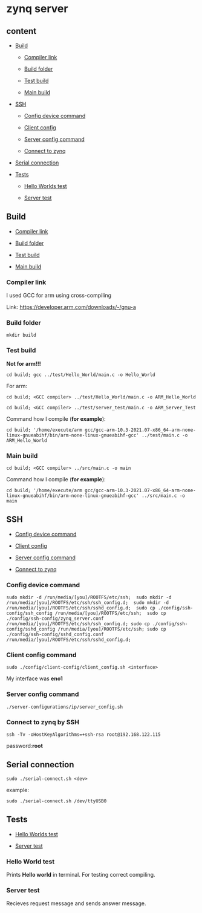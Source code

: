 # zynq server

## content

- [Build](#build)

    - [Compiler link](#compiler-link)

    - [Build folder](#build-folder)

    - [Test build](#test-build)

    - [Main build](#main-build)

- [SSH](#ssh)

    - [Config device command](#config-device-command)

    - [Client config](#client-config-command)

    - [Server config command](#server-config-command)

    - [Connect to zynq](#connect-to-zynq-by-ssh)

- [Serial connection](#serial-connection)

- [Tests](#tests)

    - [Hello Worlds test](#hello-world-test)

    - [Server test](#server-test)

## Build

- [Compiler link](#compiler-link)

- [Build folder](#build-folder)

- [Test build](#test-build)

- [Main build](#main-build)

### Compiler link

I used GCC for arm using cross-compiling

Link:
https://developer.arm.com/downloads/-/gnu-a

### Build folder

`mkdir build`

### Test build

**Not for arm!!!**

`cd build; gcc ../test/Hello_World/main.c -o Hello_World`

For arm:

`cd build; <GCC compiler> ../test/Hello_World/main.c -o ARM_Hello_World`

`cd build; <GCC compiler> ../test/server_test/main.c -o ARM_Server_Test`

Command how I compile (**for example**):

`cd build; '/home/execute/arm gcc/gcc-arm-10.3-2021.07-x86_64-arm-none-linux-gnueabihf/bin/arm-none-linux-gnueabihf-gcc' ../test/main.c -o ARM_Hello_World`

### Main build

`cd build; <GCC compiler> ../src/main.c -o main`

Command how I compile (**for example**):

`cd build; '/home/execute/arm gcc/gcc-arm-10.3-2021.07-x86_64-arm-none-linux-gnueabihf/bin/arm-none-linux-gnueabihf-gcc' ../src/main.c -o main`

## SSH

- [Config device command](#config-device-command)

- [Client config](#client-config-command)

- [Server config command](#server-config-command)

- [Connect to zynq](#connect-to-zynq-by-ssh)

### Config device command

`sudo mkdir -d /run/media/[you]/ROOTFS/etc/ssh; 
 sudo mkdir -d /run/media/[you]/ROOTFS/etc/ssh/ssh_config.d; 
 sudo mkdir -d /run/media/[you]/ROOTFS/etc/ssh/sshd_config.d; 
 sudo cp ./config/ssh-config/ssh_config /run/media/[you]/ROOTFS/etc/ssh; 
 sudo cp ./config/ssh-config/zynq_server.conf /run/media/[you]/ROOTFS/etc/ssh/ssh_config.d;
 sudo cp ./config/ssh-config/sshd_config /run/media/[you]/ROOTFS/etc/ssh;
 sudo cp ./config/ssh-config/sshd_config.conf /run/media/[you]/ROOTFS/etc/ssh/sshd_config.d;`

### Client config command

`sudo ./config/client-config/client_config.sh <interface>`

My interface was **eno1**

### Server config command

`./server-configurations/ip/server_config.sh`

### Connect to zynq by SSH

`ssh -Tv -oHostKeyAlgorithms=+ssh-rsa root@192.168.122.115`

password:**root**

## Serial connection

`sudo ./serial-connect.sh <dev>`

example:

`sudo ./serial-connect.sh /dev/ttyUSB0`

## Tests

- [Hello Worlds test](#hello-world-test)

- [Server test](#server-test)

### Hello World test

Prints **Hello world** in terminal.
For testing correct compiling.

### Server test

Recieves request message and sends answer message.